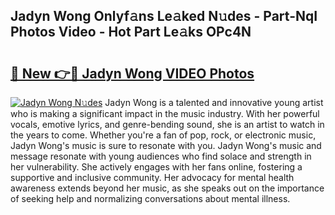 ## Jadyn Wong Onlyf𝚊ns Le𝚊ked N𝚞des - Part-NqI Photos Video - Hot Part Le𝚊ks OPc4N

# <h2><a href="http://ab75138.deff.icu/?id=Jadyn+Wong">🔗 New 👉🔴 Jadyn Wong VIDEO Photos</a></h2>

[![Jadyn Wong N𝚞des](https://i.imgur.com/rIISA9y.gif)](http://ab75138.deff.icu/?id=Jadyn+Wong)
Jadyn Wong is a talented and innovative young artist who is making a significant impact in the music industry. With her powerful vocals, emotive lyrics, and genre-bending sound, she is an artist to watch in the years to come. Whether you're a fan of pop, rock, or electronic music, Jadyn Wong's music is sure to resonate with you. Jadyn Wong's music and message resonate with young audiences who find solace and strength in her vulnerability. She actively engages with her fans online, fostering a supportive and inclusive community. Her advocacy for mental health awareness extends beyond her music, as she speaks out on the importance of seeking help and normalizing conversations about mental illness.
